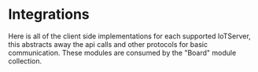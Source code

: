 # Integrations

Here is all of the client side implementations for each supported IoTServer, this abstracts away the api calls and other protocols for basic communication.
These modules are consumed by the "Board" module collection.
